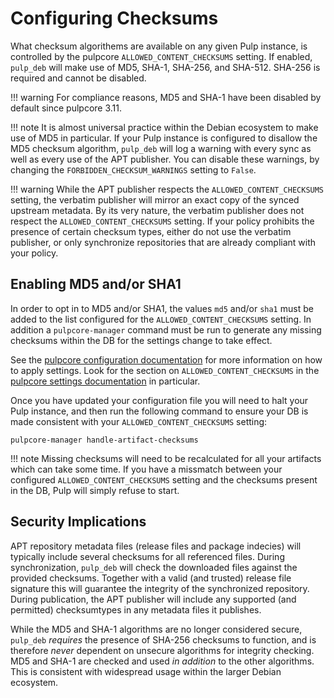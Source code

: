 # Configuring Checksums

What checksum algorithems are available on any given Pulp instance, is controlled by the pulpcore `ALLOWED_CONTENT_CHECKSUMS` setting. If enabled, `pulp_deb` will make use of MD5, SHA-1, SHA-256, and SHA-512. SHA-256 is required and cannot be disabled.

!!! warning
    For compliance reasons, MD5 and SHA-1 have been disabled by default since pulpcore 3.11.

!!! note
    It is almost universal practice within the Debian ecosystem to make use of MD5 in particular.
    If your Pulp instance is configured to disallow the MD5 checksum algorithm, `pulp_deb` will log a warning with every sync as well as every use of the APT publisher.
    You can disable these warnings, by changing the `FORBIDDEN_CHECKSUM_WARNINGS` setting to `False`.


!!! warning
    While the APT publisher respects the `ALLOWED_CONTENT_CHECKSUMS` setting, the verbatim publisher will mirror an exact copy of the synced upstream metadata.
    By its very nature, the verbatim publisher  does not respect the `ALLOWED_CONTENT_CHECKSUMS` setting.
    If your policy prohibits the presence of certain checksum types, either do not use the verbatim publisher, or only synchronize repositories that are already compliant with your policy.


## Enabling MD5 and/or SHA1

In order to opt in to MD5 and/or SHA1, the values `md5` and/or `sha1` must be added to the list configured for the `ALLOWED_CONTENT_CHECKSUMS` setting. In addition a `pulpcore-manager` command must be run to generate any missing checksums within the DB for the settings change to take effect.

See the [pulpcore configuration documentation](https://staging-docs.pulpproject.org/pulpcore/docs/admin/guides/configure-pulp/) for more information on how to apply settings. Look for the section on `ALLOWED_CONTENT_CHECKSUMS` in the [pulpcore settings documentation](https://staging-docs.pulpproject.org/pulpcore/docs/admin/learn/settings/#pulp-settings) in particular.

Once you have updated your configuration file you will need to halt your Pulp instance, and then run the following command to ensure your DB is made consistent with your `ALLOWED_CONTENT_CHECKSUMS` setting:

```none
pulpcore-manager handle-artifact-checksums
```

!!! note
    Missing checksums will need to be recalculated for all your artifacts which can take some time.
    If you have a missmatch between your configured `ALLOWED_CONTENT_CHECKSUMS` setting and the checksums present in the DB, Pulp will simply refuse to start.


## Security Implications

APT repository metadata files (release files and package indecies) will typically include several checksums for all referenced files.
During synchronization, `pulp_deb` will check the downloaded files against the provided checksums.
Together with a valid (and trusted) release file signature this will guarantee the integrity of the synchronized repository.
During publication, the APT publisher will include any supported (and permitted) checksumtypes in any metadata files it publishes.

While the MD5 and SHA-1 algorithms are no longer considered secure, `pulp_deb` *requires* the presence of SHA-256 checksums to function, and is therefore *never* dependent on unsecure algorithms for integrity checking.
MD5 and SHA-1 are checked and used *in addition* to the other algorithms.
This is consistent with widespread usage within the larger Debian ecosystem.
